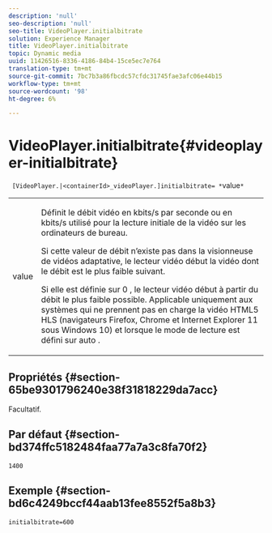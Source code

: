 ```yaml
---
description: 'null'
seo-description: 'null'
seo-title: VideoPlayer.initialbitrate
solution: Experience Manager
title: VideoPlayer.initialbitrate
topic: Dynamic media
uuid: 11426516-8336-4186-84b4-15ce5ec7e764
translation-type: tm+mt
source-git-commit: 7bc7b3a86fbcdc57cfdc31745fae3afc06e44b15
workflow-type: tm+mt
source-wordcount: '98'
ht-degree: 6%

---
```



# VideoPlayer.initialbitrate{#videoplayer-initialbitrate}

` [VideoPlayer.|<containerId>_videoPlayer.]initialbitrate= *`value`*`

<table id="table_6B56976AEADA440A9A6BC9C4F65D4ADA"> 
 <tbody> 
  <tr> 
   <td colname="col1"> <p> <span class="codeph"> <span class="varname"> value  </span> </span> </p> </td> 
   <td colname="col2"> <p>Définit le débit vidéo en kbits/s par seconde ou en kbits/s utilisé pour la lecture initiale de la vidéo sur les ordinateurs de bureau. </p> <p>Si cette valeur de débit n’existe pas dans la visionneuse de vidéos adaptative, le lecteur vidéo début la vidéo dont le débit est le plus faible suivant. </p> <p>Si elle est définie sur <span class="codeph"> 0 </span>, le lecteur vidéo début à partir du débit le plus faible possible. Applicable uniquement aux systèmes qui ne prennent pas en charge la vidéo HTML5 HLS (navigateurs Firefox, Chrome et Internet Explorer 11 sous Windows 10) et lorsque le mode de lecture est défini sur <span class="codeph"> auto </span>. </p> </td> 
  </tr> 
 </tbody> 
</table>

## Propriétés {#section-65be9301796240e38f31818229da7acc}

Facultatif.

## Par défaut {#section-bd374ffc5182484faa77a7a3c8fa70f2}

`1400`

## Exemple {#section-bd6c4249bccf44aab13fee8552f5a8b3}

`initialbitrate=600`
